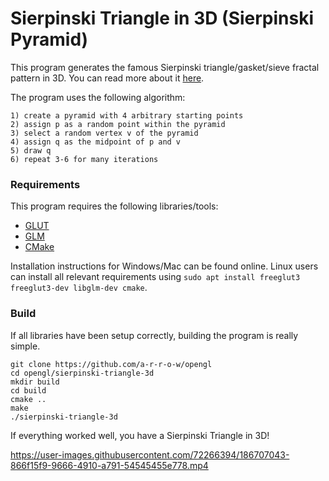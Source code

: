 # Sierpinski Triangle in 3D (Sierpinski Pyramid)

This program generates the famous Sierpinski triangle/gasket/sieve fractal pattern in 3D. You can read more about it [here](https://en.wikipedia.org/wiki/Sierpi%C5%84ski_triangle).

The program uses the following algorithm:

```
1) create a pyramid with 4 arbitrary starting points
2) assign p as a random point within the pyramid
3) select a random vertex v of the pyramid
4) assign q as the midpoint of p and v
5) draw q
6) repeat 3-6 for many iterations
```

### Requirements

This program requires the following libraries/tools:

- [GLUT](https://www.opengl.org/resources/libraries/glut/glut_downloads.php)
- [GLM](https://github.com/g-truc/glm)
- [CMake](https://cmake.org/)

Installation instructions for Windows/Mac can be found online. Linux users can install all relevant requirements using `sudo apt install freeglut3 freeglut3-dev libglm-dev cmake`.

### Build

If all libraries have been setup correctly, building the program is really simple.

```
git clone https://github.com/a-r-r-o-w/opengl
cd opengl/sierpinski-triangle-3d
mkdir build
cd build
cmake ..
make
./sierpinski-triangle-3d
```

If everything worked well, you have a Sierpinski Triangle in 3D!

https://user-images.githubusercontent.com/72266394/186707043-866f15f9-9666-4910-a791-54545455e778.mp4
